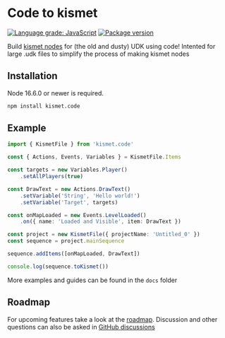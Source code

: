 # Code to kismet

[![Language grade: JavaScript](https://img.shields.io/lgtm/grade/javascript/g/ghostrider-05/kismet.code.svg?logo=lgtm&logoWidth=18)](https://lgtm.com/projects/g/ghostrider-05/kismet.code/context:javascript)
[![Package version](https://img.shields.io/github/package-json/v/ghostrider-05/kismet.code)][github]
<!-- TODO: Add CI results badge -->

Build [kismet nodes][kismetUserGuide] for (the old and dusty) UDK using code! Intented for large .udk files to simplify the process of making kismet nodes

## Installation

Node 16.6.0 or newer is required.

```txt
npm install kismet.code
```

## Example

```ts
import { KismetFile } from 'kismet.code'

const { Actions, Events, Variables } = KismetFile.Items

const targets = new Variables.Player()
    .setAllPlayers(true)

const DrawText = new Actions.DrawText()
    .setVariable('String', 'Hello world!')
    .setVariable('Target', targets)

const onMapLoaded = new Events.LevelLoaded()
    .on({ name: 'Loaded and Visible', item: DrawText })

const project = new KismetFile({ projectName: 'Untitled_0' })
const sequence = project.mainSequence

sequence.addItems([onMapLoaded, DrawText])

console.log(sequence.toKismet())
```

More examples and guides can be found in the `docs` folder

## Roadmap

For upcoming features take a look at the [roadmap][roadmap]. Discussion and other questions can also be asked in [GitHub discussions][gh-discussions]

[kismetUserGuide]: https://docs.unrealengine.com/udk/Three/KismetUserGuide.html
[github]: https://github.com/ghostrider-05/kismet.code
[gh-discussions]: https://github.com/ghostrider-05/kismet.code/discussions
[roadmap]: https://github.com/users/ghostrider-05/projects/2/views/1
